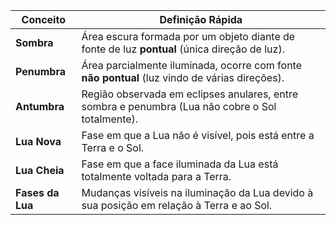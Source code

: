 | Conceito         | Definição Rápida                                                                                 |
| ---------------- | ------------------------------------------------------------------------------------------------ |
| **Sombra**       | Área escura formada por um objeto diante de fonte de luz **pontual** (única direção de luz).     |
| **Penumbra**     | Área parcialmente iluminada, ocorre com fonte **não pontual** (luz vindo de várias direções).    |
| **Antumbra**     | Região observada em eclipses anulares, entre sombra e penumbra (Lua não cobre o Sol totalmente). |
| **Lua Nova**     | Fase em que a Lua não é visível, pois está entre a Terra e o Sol.                                |
| **Lua Cheia**    | Fase em que a face iluminada da Lua está totalmente voltada para a Terra.                        |
| **Fases da Lua** | Mudanças visíveis na iluminação da Lua devido à sua posição em relação à Terra e ao Sol.         |